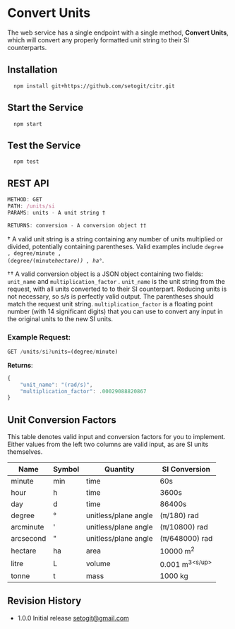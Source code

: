Convert Units
=========

The web service has a single endpoint with a single method, **Convert Units**, which will convert any properly formatted unit string to their SI counterparts. 

## Installation

```shell
  npm install git+https://github.com/setogit/citr.git
```

## Start the Service

```shell
  npm start
```

## Test the Service

```shell
  npm test
```

## REST API

```js
METHOD: GET
PATH: /units/si
PARAMS: units - A unit string †

RETURNS: conversion - A conversion object ††
```

† A valid unit string is a string containing any number of units multiplied or divided, potentially containing parentheses. Valid examples include <code>degree , degree/minute , (degree/(minute*hectare)) , ha*°</code>.

†† A valid conversion object is a JSON object containing two fields: <code>unit_name</code> and <code>multiplication_factor</code> . <code>unit_name</code> is the unit string from the request, with all units converted to to their SI counterpart. Reducing units is not necessary,
so s/s is perfectly valid output. The parentheses should match the request unit string. <code>multiplication_factor</code> is a floating point number (with 14 significant digits) that you can use to convert any input in the original units to the new SI units.

### Example Request:
```js
GET /units/si?units=(degree/minute)
```

**Returns**:
```js
{
    "unit_name": "(rad/s)",
    "multiplication_factor": .00029088820867
}
```

## Unit Conversion Factors

This table denotes valid input and conversion factors for you to implement. Either values from the left two columns are valid input, as are SI units themselves.

| Name | Symbol | Quantity | SI Conversion |
| --- | --- | --- | --- |
| minute | min | time | 60s |
| hour | h | time | 3600s |
| day | d | time | 86400s |
| degree | ° | unitless/plane angle | (π/180) rad |
| arcminute | ' | unitless/plane angle | (π/10800) rad |
| arcsecond | " | unitless/plane angle | (π/648000) rad |
| hectare | ha | area | 10000 m<sup>2</sup> |
| litre | L | volume | 0.001 m<sup>3<s/up> |
| tonne | t | mass | 1000 kg |


## Revision History

* 1.0.0 Initial release  setogit@gmail.com
